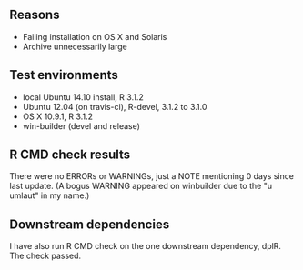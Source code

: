 ## Reasons
* Failing installation on OS X and Solaris
* Archive unnecessarily large

## Test environments
* local Ubuntu 14.10 install, R 3.1.2
* Ubuntu 12.04 (on travis-ci), R-devel, 3.1.2 to 3.1.0
* OS X 10.9.1, R 3.1.2
* win-builder (devel and release)

## R CMD check results
There were no ERRORs or WARNINGs, just a NOTE mentioning 0 days
since last update. (A bogus WARNING appeared on winbuilder
due to the "u umlaut" in my name.)

## Downstream dependencies
I have also run R CMD check on the one downstream dependency, dplR.
The check passed.
